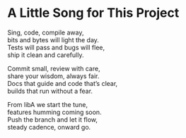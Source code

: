 # A Little Song for This Project

Sing, code, compile away,  
bits and bytes will light the day.  
Tests will pass and bugs will flee,  
ship it clean and carefully.

Commit small, review with care,  
share your wisdom, always fair.  
Docs that guide and code that’s clear,  
builds that run without a fear.

From libA we start the tune,  
features humming coming soon.  
Push the branch and let it flow,  
steady cadence, onward go.
